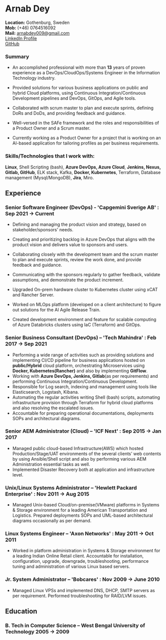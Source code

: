 # Arnab Dey

**Location:** Gothenburg, Sweden  
**Mob:** (+46) 0764516092\
**Mail:** arnabdey009@gmail.com\
<a href="https://www.linkedin.com/in/arnabdey73/" target="_blank"> LinkedIn Profile</a>  
<a href="https://github.com/arnabdey73/resume/blob/master/resume.pdf" target="_blank"> GitHub</a>  
### Summary

* An accomplished professional with more than **13** years of proven experience as a DevOps/CloudOps/Systems Engineer in the Information Technology industry.

* Provided solutions for various business applications on public and hybrid Cloud platforms, using Continuous Integration/Continuous Development pipelines and DevOps, GitOps, and Agile tools.  

* Collaborated with scrum master to plan and execute sprints, defining DoRs and DoDs, and providing feedback and guidance.

* Well-versed in the SAFe framework and the roles and responsibilities of a Product Owner and a Scrum master.

* Currently working as a Product Owner for a project that is working on an AI-based application for tailoring profiles as per business requirements.


### Skills/Technologies that I work with:

**Linux**, Shell Scripting (bash), **Azure DevOps, Azure Cloud**, **Jenkins, Nexus, Gitlab, GitHub**, ELK stack, Kafka, **Docker, Kubernetes**, Terraform, Database management (Mysql/MongoDB), **Jira**, Miro.  

## Experience

### Senior Software Engineer (DevOps) - 'Capgemini Sverige AB' : Sep 2021 → Current

* Defining and managing the product vision and strategy, based on stakeholder/sponsors' needs.

* Creating and prioritizing backlog in Azure DevOps that aligns with the product vision and delivers value to sponsors and users.

* Collaborating closely with the development team and the scrum master to plan and execute sprints, review the work done, and provide feedback and guidance.

* Communicating with the sponsors regularly to gather feedback, validate assumptions, and demonstrate the product increment.

* Upgraded On-prem hardware cluster to Kubernetes cluster using xCAT and Rancher Server.

* Worked on MLOps platform (developed on a client architecture) to figure out solutions for the AI Agile Release Train.

* Created development environment and feature for scalable computing of Azure Databricks clusters using IaC (Terraform) and GitOps.

### Senior Business Consultant (DevOps) – 'Tech Mahindra' : Feb 2017 → Sep 2021

* Performing a wide range of activities such as providing solutions and implementing CI/CD pipeline for business applications hosted on **public/Hybrid** cloud platform, orchestrating Microservices using **Docker, Kubernetes(Rancher)** and also by implementing **GitFlow**.
* Working with **Azure DevOps, Jenkins, Gitlab**(as per requirements) and performing Continuous Integration/Continuous Development.
* Responsible for Log search, indexing and management using tools like Elasticsearch, Logstash, Kibana.
* Automating the regular activities writing Shell (bash) scripts, automating infrastructure provision through Terraform for hybrid cloud platforms and also resolving the escalated issues.
* Accountable for preparing operational documentations, deployments SOPs and architectural diagrams.

### Senior AEM Administrator (Cloud) – 'ICF Next' : Sep 2015 → Jan 2017

* Managed public cloud-based Infrastructure(AWS) which hosted Production/Stage/UAT environments of the several clients’ web contents by using Ansible/Shell script and also by performing various AEM Administration essential tasks as well.
* Implemented Disaster Recovery both at application and infrastructure level.

### Unix/Linux Systems Administrator – 'Hewlett Packard Enterprise' : Nov 2011 → Aug 2015

* Managed Unix-based Cloud/on-premise(VMware) platforms in Systems & Storage environment for a leading American Transportation and Logistics. Prepared deployments SOPs and UML-based architectural diagrams occasionally as per demand.

### Linux Systems Engineer – 'Axon Networks' : May 2011 → Oct 2011

* Worked in platform administration in Systems & Storage environment for a leading Indian Online Retail client. Accountable for installation, configuration, upgrade, downgrade, troubleshooting, performance tuning and administration of various Linux based servers.

### Jr. System Administrator – 'Bobcares' : Nov 2009 → June 2010

* Managed Linux VPSs and implemented DNS, DHCP, SMTP servers as per requirement. Performed troubleshooting for RAID/LVM issues.

## Education

### B. Tech in Computer Science – West Bengal University of Technology 2005 → 2009
